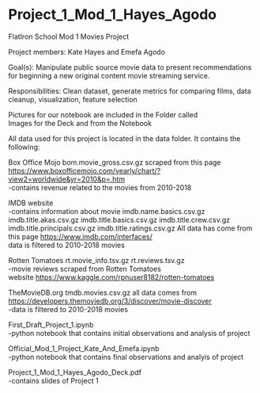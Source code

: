 # Project_1_Mod_1_Hayes_Agodo


FlatIron School Mod 1 Movies Project

Project members:
Kate Hayes and Emefa Agodo

Goal(s):
Manipulate public source movie data to present recommendations for beginning a new original content movie streaming service.

Responsibilities:
Clean dataset, generate metrics for comparing films, data cleanup, visualization, feature selection

Pictures for our notebook are included in the Folder called  
Images for the Deck and from the Notebook

All data used for this project is located in the data folder. It contains the following: 

Box Office Mojo
bom.movie_gross.csv.gz
scraped from this page https://www.boxofficemojo.com/yearly/chart/?view2=worldwide&yr=2010&p=.htm  
-contains revenue related to the movies from 2010-2018

IMDB website  
-contains information about movie
imdb.name.basics.csv.gz
imdb.title.akas.csv.gz
imdb.title.basics.csv.gz
imdb.title.crew.csv.gz
imdb.title.principals.csv.gz
imdb.title.ratings.csv.gz
All data has come from this page https://www.imdb.com/interfaces/  
data is filtered to 2010-2018 movies

Rotten Tomatoes
rt.movie_info.tsv.gz
rt.reviews.tsv.gz  
-movie reviews scraped from Rotten Tomatoes  
website https://www.kaggle.com/rpnuser8182/rotten-tomatoes


TheMovieDB.org
tmdb.movies.csv.gz
all data comes from https://developers.themoviedb.org/3/discover/movie-discover  
-data is filtered to 2010-2018 movies

First_Draft_Project_1.ipynb  
-python notebook that contains initial observations and analysis of project

Official_Mod_1_Project_Kate_And_Emefa.ipynb  
-python notebook that contains final observations and analyis of project

Project_1_Mod_1_Hayes_Agodo_Deck.pdf  
-contains slides of Project 1

